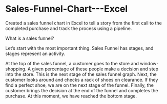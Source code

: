 # Sales-Funnel-Chart---Excel

Created a sales funnel chart in Excel to tell a story from the first call to the completed purchase and track the process using a pipeline.

What is a sales funnel?

Let’s start with the most important thing. Sales Funnel has stages, and stages represent an activity.

At the top of the sales funnel, a customer goes to the store and window-shopping.
A given percentage of these people make a decision and step into the store. This is the next stage of the sales funnel graph.
Next, the customer looks around and checks a rack of shoes on clearance. If they find a perfect shoe, we are on the next stage of the funnel.
Finally, the customer brings the decision at the end of the funnel and completes the purchase. At this moment, we have reached the bottom stage.
